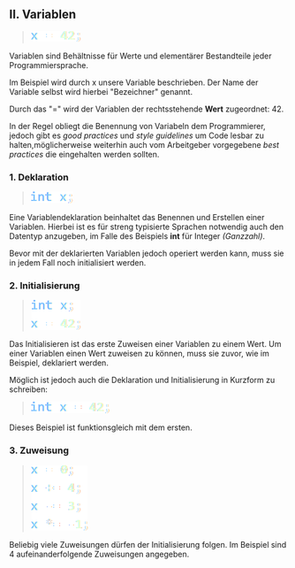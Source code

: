 ## II. Variablen
> ![1](../bilder/bas_01.png)

Variablen sind Behältnisse für Werte und elementärer Bestandteile jeder Programmiersprache.  

Im Beispiel wird durch x unsere Variable beschrieben. Der Name der Variable selbst wird hierbei "Bezeichner" genannt. 

Durch das "=" wird der Variablen der rechtsstehende __Wert__ zugeordnet: 42.

In der Regel obliegt die Benennung von Variabeln dem Programmierer, jedoch gibt es _good practices_ und _style guidelines_ um Code lesbar zu halten,möglicherweise weiterhin auch vom Arbeitgeber vorgegebene _best practices_ die eingehalten werden sollten.

### 1. Deklaration
> ![2](../bilder/bas_02.png) 

Eine Variablendeklaration beinhaltet das Benennen und Erstellen einer Variablen. Hierbei ist es für streng typisierte Sprachen notwendig auch den Datentyp anzugeben, im Falle des Beispiels __int__ für Integer _(Ganzzahl)_.  

Bevor mit der deklarierten Variablen jedoch operiert werden kann, muss sie in jedem Fall noch initialisiert werden.

### 2. Initialisierung
> ![3](../bilder/bas_03.png)

Das Initialisieren ist das erste Zuweisen einer Variablen zu einem Wert. Um einer Variablen einen Wert zuweisen zu können, muss sie zuvor, wie im Beispiel, deklariert werden.  

Möglich ist jedoch auch die Deklaration und Initialisierung in Kurzform zu schreiben:

> ![4](../bilder/bas_04.png)

Dieses Beispiel ist funktionsgleich mit dem ersten.

### 3. Zuweisung
> ![5](../bilder/bas_05.png)

Beliebig viele Zuweisungen dürfen der Initialisierung folgen. Im Beispiel sind 4 aufeinanderfolgende Zuweisungen angegeben.